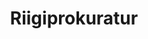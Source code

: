 ---
title: Riigiprokuratur
maintainer_name: Stella Ilves
maintainer_email: stella.ilves@prokuratuur.ee
description: '' 
twitter: ''
---